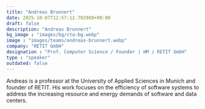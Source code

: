 ```yaml
---
title: "Andreas Brunnert"
date: 2025-10-07T12:57:12.702980+00:00
draft: false
description: "Andreas Brunnert"
bg_image : "images/bg/cta-bg.webp"
image : "images/teams/andreas-brunnert.webp"
company: "RETIT GmbH"
designation : "Prof. Computer Science / Founder | HM / RETIT GmbH"
type : "speaker"
outdated: false
---
```


Andreas is a professor at the University of Applied Sciences in Munich and founder of RETIT. His work focuses on the efficiency of software systems to address the increasing resource and energy demands of software and data centers.
